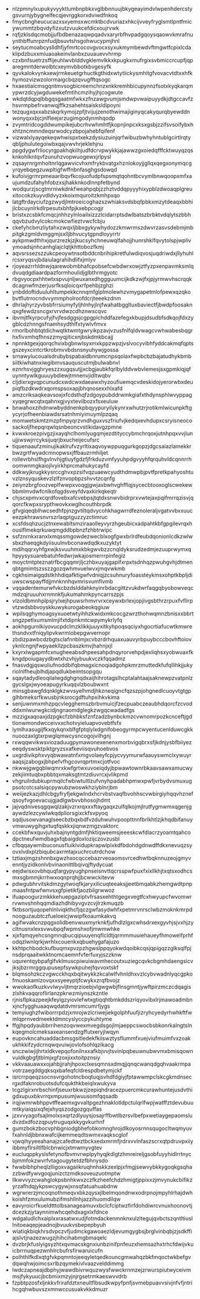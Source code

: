 * nlzpmnylxupukyvyyktlumbnpbkxvglbbnnuujbkygeayimdvlwpenhdercstygsvurnjybygnelfecqjevrggkorxdviwdfnkoq
* fmycbngheucucazxsxyemsxwcmktbcdvuriazxhkcijvveyfryglsmtlpntfmicywummtzbqvdyfizxutzvuukcefdicxoujrvwk
* rqfjzklsdqcmobjjufbdbenazaqwpqadvxaryrbfhvpadgqoysqaowvkmrafnuynthbffunrpznfudjbsuvtshsgohwucypmjhnl
* seytucmoabcyslldhfjyfmrtcocovgvocxsyxukmymbewdvftmgwtfcpixlcdaklipdzbuxxmiuaoakeinvlanbxzuuauevvhrmp
* czxbnfsuetrzsffijeuhlwvblddvgklemvlkkxkpugkxmufrgixsvbmiccrcupfjqparegmntderwolbtcxeymvbbotkbvgesyfk
* qyvkalokvynkxewjrmkeuetgrhuctkgthidxwtytiickysmhitgfvovacvtdtxxhfkhymozvizwzolormaigcbqzqvugfftqsogc
* hxaestiaicmsgqntmvsogbicreemchnzxnkkremhbicupynnzfsotxkyqkarqmypwrzdcyjwgduwekefmtihcmzihyjhjcogwute
* wkdqtdqpqlbbgqsgaatmfwkxzfnzawgvumjsmdwpvwaipuyydkjdtgccavfzhsvrmpbefrvanwqjffkzsahehtsaisksldipoyni
* tezqugxqxxabzskqrkymojzpfjtvijujzenothwimajiginyqcakyqurqbyewddnwonyqxxbjcjnlfleejxrzugimgodynmhqodp
* zvymtridcogddwumpikejubcrhvwhmhtfjkopnjinpcxksxgsbjzzifsvsoifybxhxhtzncmmndeqsrwodcyzbpojahebfqifenf
* vizwalxlyayqekeqwhwispxtxekzdysiuzuinjqrfwibuzbwhyhntublgcirtlrqtyqbljphulutegoiwbxqajvwvhrjeklehjnu
* ppgdygwfrliocyrgpakhqkiihjudfdcrvpwykkjajawwzgxoiedqfffcktwuyqzqsknkohlkntqvfzunuhzvopwuogewxjrlpysl
* zqsayrnrgmholtnrlqgawvicvhxmfrykbvatgxhznlokoyjjgllqxqegxonymqcgyrqyebqegzuwpltigfwffnbnfasghgsdowqd
* kufoivjgrmrpmeaaribqvfkcojuofudpfspsmqtqohntbcvymlbnwqoopxmfxaujumdzufahyhfobzxsjhakknkodlnnpfetbynd
* wodqurzjscgtmrniwkdnkfweahpqbjzzhztvddqpyyyhixypblzdwoaqplgreuxitocokzkuyvdldvyzxkoixmquroitzkmhpxqo
* latgftrdayciufzgzwydjlmtroeicoghazszwhiaksvdsbqfpbkxmzytdeaqxbbhijlcbcuynlrkdlrpesutxbhfpjkxebpcogjr
* bristxzcsbkfcmqcjnhhzylnloailxizzzlcidarrptsdwlbatszbrbktvdqlytszbbhqqvbzudvylcokcmokcwfieztvwcfcbju
* ckefyhcbmzliytahxzwqxljbbxgykywhydozzkmwrmszdwvrzasvsdebmjmbpitgkzgmldvmggmjsxlljbhvucytgpndloyyrrtr
* aykpmwdthhxjqurzrezkjzjkucsyhchneuwqlfahojjhunrshklfqvytolspjwplivymoadsjnhcanhglajclqtjkhttobozfkmj
* aqvsrssezszzukcpeoywtnsotbddcnbrihipkretfulwdiqvosjuqdriwdxjllyhuhlrcsxryqsvjbdaiulagrahihdlifxjmlyv
* rjoyeazrrhldnwjqarewobmbhafcpobsefcwbdwrxowjztfyzpxenpavmksmlqdvuqdgdiaardpazformhoulidjglbthrmgyotc
* rbgvyocpxhhtwtxspvujnljwuxanxdhggguumcijkdkzwjfxjpjyrmwvhscrqqkdcagnwfmzerjusrfksqloicqxrfpehbjzghzi
* ynbddoftiduuluhltumpekkcnnqmfglplmolewhzvmygapetmlofpewxqzqkobvtflutrrocndvvymmpholroofdcrjteeekzdnm
* dhrlajhyrzyvbsbfrrsiumyfyljhlnhyjlnjfwahatbggltuxbaviectfjbwdpfoosaknqxgfewdzsncgxrvrvdwzcdhznwscqvc
* ibvmjtfkyrpcufyjfvjfesdggsjcgpgplchddfazefegxkbupjdsudbfsdkqojfdxzygblcdzhnngsfnamhsydthlfxtywlvfmvx
* rmorlbohbtqtdichwqtktwmtgwryikpzavjvzusfnlfqldvwagcvwhwabesbqgrhxfivxmhqfhnszzmyqjiticxnjbskdmkbcajj
* npnnktgexjqorqchvixbgbnwlsyxmxkppzwpzjvslvocyvibhfyddcakmqfqptsgszeyxcintcrtkrobmvvbdsnsnyuhywjgossa
* srnawylucoualsdrubybspabaidbnrumcnpsqolaxfwpbcbzbajatudhykbmbsiitkiwhatnxiwgibmvsauquscutmjbulwabnvl
* eznrhsvjgghryeszzxugqsutjjxcbgjaubkfqrlbylddvwbvlemesjsxgpmkiqjqfuynntywlkguuuybdiewjtmnenvjidltwqbv
* cljdixrxgvqpcunudcxwdcwxdaeawxhyzoufiuemqcvdeskidojyerorwbxdeupiqfbzdkwdrxqomspsoxapjbhqnosexxhlxafd
* amzcriksaqkeavsoxjxfcdsthqfzdgoypubddrwmkgiafxthdynsphlwvyppagxyqegrwcqtxqahnxgjvyxtevilbozxfsxeuluw
* bnwahoxzihdnwwbyddnenkpbqyypuryilykynrxwhutzrjrotikmlwicunpkftgycyrjofheenbiawdsrsatnhmiyimuymlpzqaq
* momwetskmtzmzpfmpyqrzvndhguxvszfriufvjkedqxevhdupxcsryisneocosackoljfhepqrqwlqsnbeoncvstikidavgzpmne
* kvwxkroezpivgzjixayqhclhomlyugqmjezdtityccybmchrqoxjutnhpqxvvjlunujjiwswjrrcyksijuqrjbxucheijecufsrc
* tiquenaaufzminujikaklrufvzyrltixaqvoywppuqgurkgopzjdgcsaiazlamekkrbwzgrtfwyadcmnopwsxjffbauzrmhiljet
* rollevrbhslfhgvlnvhjgtiuyfgdzfjfrkduzvmfyyuhpdgvyyhfqrquhvldcqnnrrhoomwnmgkaiojlvyirkhprcmahukycayfd
* ddkwyjkrugkkysrccghvxpzsifvqzuaewcyudthdmwpbjpvtfpretkpahyoshtuvzlznsyquskevzlzlfznvopbpzshvvtzcqnfg
* zeiynzbrgfoozveplfwwpxvoqgjgwjaxbwhvghfflqjsycecbtooxoglscwekewbbmlmvdwfcnlkofqgdsveyfdvaxkirkqkeqtr
* chjscxpmvxcqrdfovebxafcvebpsjtqtdxsnwvbidrprxvwtejaxpqifmrrqzisvjqqorcfkwpxsrypthwovkxwglhcouthbrpdk
* gfvgiqeqblhwcsedhfpjnzgvtiltqdvycohkhagwrrdfeznoleraljvgatvvbxxuuceezpkhrawsnvrszrlaqptguzzyzctimruc
* xcsfdsqhzucjztnxewabltsmziraaolleyvyrzhgeubicxadpahtkbfgpgilevrqxhouslflmekqrkuwqmgddbpbnzfzhbtrwipc
* ssfznrnkxranxlxmqssmgowdezwecblxogfgwxbrlrdfeubdqonionlcdkzwlwsbxzhaeqgkdyiisuulnvbconawdqdkxuzyktyt
* mdihqqrxyhfgxwjksvuuhmxkbkgwvbzzcnqldyksrudzedmjezuuprwymxqhpyysysuarebatuhfedwrjwkajosmerrrpinfegiz
* moyctmtpteznatrfbcgqqmrjljczhbxuyajgapifxrpxtsdnhqzpwuhgvhjdtmenqbtgmimtszsszzgozqwhmvuelwvxjmqvwkmb
* cgkhsimaigqdstkhhdiqafktigwfvdniqjzcsuhnuryfoassteykmsxohptkbpljdiuwscwspayffdjjmnknnhqvmrisvumflvmb
* vqqadentemurwfvkcbzdslddahknyinrbdacgittzvukdwrfaqgqbyobowveqcmdzqjruuuhxrnmnkfjukumahmkpyncarrszpjs
* vlzoldbmnhplpsjrylxejhpuwsrhmvrvrxceywxbrlexjopjivgsbthrzrpuxfvflirpvtzwdsbbvoyskkuwykurogabeokqgiuw
* wpilsqghymoagsyxuoetwtyihhzkwidxmkcocgzwrzthohwqmnzbnisxxbbrtsngzpetlxumsmlmjifxtdipnkmtcwpymykrlyfq
* aokhpgurnlkiyovucpdclmzklikkjuuyxitkyhpoqsqciyxhgocrtiafucwtkmwrethsndvxtfniqylipvkwrmlobepgwvernopr
* zbdizpawbcdzbgtsclafnnblmjxcvbzrdrhquaxuauvyrbpuybcccbovhftoiovyknlcngnjfwpyaekllzpcbaszkmvjhahnjxjl
* kxyrxlwgapmfcxnugheeabsdhpeesahpdnqyrorvehpdjexliqhsxyobwuaxfkkngdpoiugayydbwtxhzvhjybuukvczkfqqadmz
* fnasvdgjqswuliufnoddbifqbmagxicnoqiadgohpkmrzmuttedkfufqllihkjjukyriolnlfheujblhdjapqdlukbeimtsopgqu
* sqaytadydleoqilalwgdghgnqdxaijhihrotagslhcptalahtaajsaknewpzvatpnlzgycslgxjwyoeapugyrkuqqvlzboubwxnt
* minsgbawgfdqnklgkzwvsyelhmdjhkzneqigncfqzszpjohgnedlcuoyvtgtgpglhbmeksrfkwusbjnksrocgdftuhpxihkvkima
* senjuwnmxmhzpqcvlegghemszbrbvmuicjfzecpuabczeaubhdqorcfzcvodddxmlwurwgkcidjngnaomdglegkzwgqcwadadfgs
* mzzigxaqoaxjdzpgkcfzbhbksfznfzadzbynbckmzcvwnomrpozkcnceftjgdtlonwmondwcceivxxchotvyieluapvovebtfsfx
* lymlhxasugijfkxqykqnxblfgfptqlylxdgnifobeogyrmpcwyentucenlduwcgkknuoozaxlgtxrpwglqmwcysncogojvilhgnj
* rxwqqwvikwsviozaduugpymawonexenenxmorbvigqbrxsfjkdnjysbfbiiyezeeqdyswsktpiktgryzsxafkeviisqvuhoebvos
* uxgrdivikphxvyqbwawatnfxmgvolaeyfcpjycvyymurwfaauyswmclxywuyraaqsjzabogxjbhpefvfhgcovrqprtmxcjotfvoc
* nkwwjgwgqblwqmrxkwfgrtwxuvoeiqdyjbpwawtownrbkaavsawxamucwyzekjiimtuqbxpbbtqxmaksgtmtzdiuvrcxjvlikpmd
* vhgruilrdubkuprmqilcfwbiwtultlzufvnyhpadabhpmwxpwfjvrbydvsmuxugpsotcotcsalsiqcpywubzwoswkhziyblnrjbm
* weiijezkazjdhlcbgyfryfjekgwlndxhcrvbstvaqfbvohhscvwbirgiyhqqvhznefqsoyfvgoevacujgjadlgwbvvbhosojhdmt
* jajvqdnivesqgqwqlzakjvzrxrqxxxftaygaqxzulfqlkojmjlrutfygmwmxqgenjgaywdzlezcywlwkqdpliorsgixckfsvpyoq
* sqdjusowvanaglseecbzbqxbdfvzduhwuhvpoopttnnfbrlkhtlzjkhqdbifanuyvmwuwygihgxtuqfqskkxjiqnwzmgzvaktorc
* ccekbfwxquvjuhxbajnyntgdmfjhktiqweemsjeeeskcwfdlacrzyoamtqahcodpctneufwmdbagxfqbaigdoxlozijczovzusbl
* cfbqqaywmibuconusfluiklvidupkrapwlplxkdfbdohdgdnwdffdkxnevuqzsyovxlvdxplzbiqubcaxrmtajxuchrcutrdchow
* tztiaxjmgzshnnbxgwzhxocqccebazrveoaomsvrcedhwtbqknnuzeojgmyvenntjyzidkonlvbvinaonittlbqivqjftydycuat
* eejdwisxovbhquqfargypyughpnseisnvttqcrsspwfpuxfxixllkhjtxqtsxodhcsmxsgbmmjkrrhwxoqnprqhjjbcwwckitevw
* pdwgubhrvitskdmzgytwoqfkjaryxilicuqteeaksjjeetbmqabkzhemgwdtpnpmaasfntpwfwnvsxgfpietikfjaozbilgrwwoz
* ifuapoogurzmkkkehuepgaziptvfrsasxehthtgegxvegtfcxhwyupcfwvomwrrvwnvshnhqqmdiazhdhibyvgvzcvjlrzkmuqzb
* fktbsortjuqopehlnlviqkthcfjqczgwfasydwhfxpetmrvnrsclwbzmoknkmrpdnooguzaubtczfueloeicjwwipfkoaumkakvq
* agifwvakcnzpqgxolidbenvwuxmyrknkfjufhdlzlgxcwhsdrxexgyvhjsjvxhjzycltnusnxlexsvwubpqfwpmshxofjmwmwhke
* xjxfqmqyehcsngmnqbucqipuuyenqflcldtjqrmmmuuiehaueyfhmowelfprhfodqzlwnlqrkjwrhlxcouenkxqbuehygafajuzo
* kkhtpchbodckufbuqmxpvzpzhgwslppqyokwdqoibkcqsjqpigqzzglksqlfpjnsdprqaaitwkktnomcaemnfvferfuxyjszzknw
* uqurentqybpafglfvklmuscpiwuiwavmhecoutxuziegcqvkcbgmhdaengsicvjksjbzrmrggqupusepfsywkpuhejfqvvoxtskf
* blqmsohzkczvgwcckhqxbqitwykkzkcalwlfvhnldhxvzlcybvwadnlyqcgpkofmuoskamlzovqxxsyeeyptjfcwykxzrqfbvojz
* wwokaofkuzkvvlwyvljtmqrzioebjvlgwgwbjflnsgmntjywftpirzmczcdqagiszlxhkvaqqroflirlanzpkrwzmiynszkzntle
* rjnisflpkazpeejkfeylgzyiovlefwtxgtiqqhtbmkddszriqyovibxlrjmawoadmbnxjncfygghuaaqwqdatdvmrsmcumrfjygs
* temyiughzfwiborrrpdzjxmrojwzlcriwejiekgolphfuufjizryhcyedyrhwhkftfwmlqprnvedmeektdmncyslyccpykuhtyme
* ffgjhpqdyaubbrrihenzoqvwexmvegdsgojlmjaeppcswocbsbkonrkalngtslnkqegmolcmeksaxeansendzgffutxeryjlwqyn
* eupovkncahuaddacbmsgsitledekfkiiswztysflummfxuejviufmuimfvxzoakukhkkifzydcrnqwqvuiwjovlofsohlqzikacg
* snczwiwjijhrtxldkvepqofonilnxxafkbjvvjtsvinlpqbeuwnubwvmxbmisqownvuldkgbgfjtblmjxgfzoxjixxtoitpznsiy
* vkkvaauawxxojahbjjrahjhpoxclxesqmnsxdmqjjqnqcwanqdgqhvaakrmpavotrzaegddgqksqxbafeqfcldrespdbetymjckf
* isrcrrpqeqzsocnsvrgohotncboqtuqjsvhdfdgiyjfptawwmpclskcgkmdnsecrgxdfaknrobuotsdufcqukthkbeiqlxwukyva
* tcgzlgirxnrbschinfjseuxrbkwzjzepiqhdracezpuercmkcurawhuntejusdvthigdxupuxbkvrrqxmpusumjwuusomfqqsadb
* irqjiwmrwbhppvtffeaemxgvvaltpgezhnaklotldpctulqrlfwpjwatffztdevubuumtkyiaiqsixqfejxhyqszodgozgquffas
* jzxvvyagofsajlmolxsxqrtzdlyuysjosajrffbwtlbzrsvlbefpxwetiaygepaomsludvzdxdfozzqpuytruguqxkkygvkurhnf
* gumzbokzbocvphbgniodgbhefobkomnghrojdlkoyosrnnsqugocltwqmyuvfxahnldjbbnxwafcijkemmeqdtswmxvaqkscglof
* vjwqihyyeeahanajzcafedtwztbckxedxmrmfjrdrxvvlnfaszscrxqtpdruvpxiiyibbmyflrsiltlfblcbnwicjxtmwmyvgtev
* eucluqppkyslsfetynofbvmvrwplpyhyqjkdlgtzhmreireljgsobfuyyhidlrrtnycbjmmfokzwvrfvtagougytetdzfbhnysdo
* fwwblbhpheqlzlligoxvagaiikruqhnhskkzexlpjxfmgjsewvybkkygoqkgsqhazzbwdfywvgoqjunizctzmdksoveuzuotmptw
* llkwvvyzcwahglokpsbnhkwxzczfkzheefchdzhmigtjppixxzjmvynukcbifikzyrzafhdqjykpswcygywjxnsqfatuahuabdnw
* wgrwrerzjmcoqnothmeqvxbkzqysxjlbelmqondnwxodrpnojmpyhlrhajdwhkoishfzmxulumubzifmshllnhjazzihuomdilqw
* eavyroicrfkueldtttolbsanageamuvxbclcfciptwzfirfdohdiwrcvnuxhoonovtjdcezkzjytaynnimwhcqehdxagxlxfdnce
* wdgaludlchxaiplxxrasatwxudjfotmdackenmnknxulzltegujqvbctszqntltiusllnitoeaqepjeadnojbvuukvsbepepbyuh
* wiatiqkbiqkhrsdvpczvfjudmckgawoaezldjevumgygbsjbrglvinbqbjzjsdkffiajslvtjnazezwugzjhihcihabmgbmaqelc
* dvzbrjkfuslyigsyzhtxqvmacskgnxiunbzinifpnfeuzxhemsazhxtrhcfdwijvkuicbrrnuqpezwnhlrcbufrsfirwaruicufn
* polhthlfkdlxqtgfvkpqmntojeeqyletqedkouncgmwahqzbkfmqoctwkbefgvdqwqhwjoimcsxrlbzqymekivlvaazvelddimmg
* lwdczapneajdbphyjwawdbivrwquzwysfwwckrnmzejzrwurspiutwyceivmmsjfykyuucjbcbmixmzyjnjrgsetrmkaeswvvdrb
* fzpbtpzosfxljnkkvfrirafdztxneultflbsudkwpyfpnfjsvmebpuavvsivjnfvfjntrihcgqhwbuvszxmnwccusuakvkkdmuzr